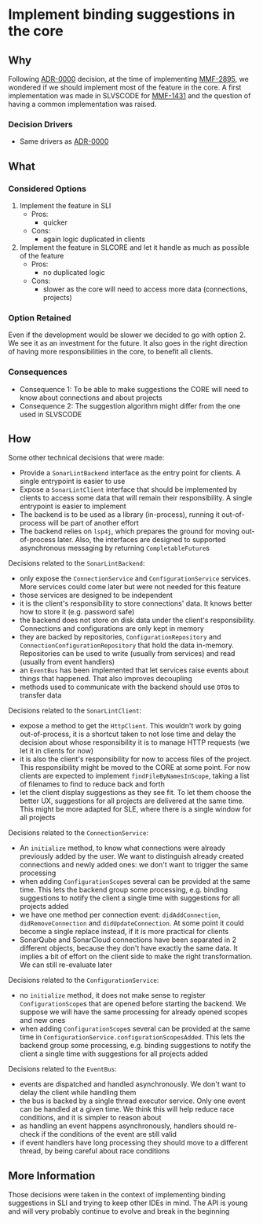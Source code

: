 # Implement binding suggestions in the core

## Why

Following [ADR-0000](0000-move-more-responsibilities-to-the-core.md) decision, at the time of
implementing [MMF-2895](https://sonarsource.atlassian.net/browse/MMF-2895), we wondered if we should implement most of
the feature in the core. A first implementation was made in SLVSCODE
for [MMF-1431](https://sonarsource.atlassian.net/browse/MMF-1431) and the question of having a common implementation was
raised.

### Decision Drivers

* Same drivers as [ADR-0000](0000-move-more-responsibilities-to-the-core.md)

## What

### Considered Options

1. Implement the feature in SLI
    * Pros:
        * quicker
    * Cons:
        * again logic duplicated in clients
2. Implement the feature in SLCORE and let it handle as much as possible of the feature
    * Pros:
        * no duplicated logic
    * Cons:
        * slower as the core will need to access more data (connections, projects)

### Option Retained

Even if the development would be slower we decided to go with option 2. We see it as an investment for the future. It
also
goes in the right direction of having more responsibilities in the core, to benefit all clients.

### Consequences

* Consequence 1: To be able to make suggestions the CORE will need to know about connections and about projects
* Consequence 2: The suggestion algorithm might differ from the one used in SLVSCODE

## How

Some other technical decisions that were made:

* Provide a `SonarLintBackend` interface as the entry point for clients. A single entrypoint is easier to use
* Expose a `SonarLintClient` interface that should be implemented by clients to access some data that will remain their
  responsibility. A single entrypoint is easier to implement
* The backend is to be used as a library (in-process), running it out-of-process will be part of another effort
* The backend relies on `lsp4j`, which prepares the ground for moving
  out-of-process later. Also, the interfaces are designed to supported asynchronous messaging by
  returning `CompletableFuture`s

Decisions related to the `SonarLintBackend`:

* only expose the `ConnectionService` and `ConfigurationService` services. More services could come later but were not
  needed for this feature
* those services are designed to be independent
* it is the client's responsibility to store connections' data. It knows better how to store it (e.g. password safe)
* the backend does not store on disk data under the client's responsibility. Connections and configurations are only
  kept in memory
* they are backed by repositories, `ConfigurationRepository` and `ConnectionConfigurationRepository` that hold the data
  in-memory. Repositories can be used to write (usually from services) and read (usually from event handlers)
* an `EventBus` has been implemented that let services raise events about things that happened. That also improves
  decoupling
* methods used to communicate with the backend should use `DTO`s to transfer data

Decisions related to the `SonarLintClient`:

* expose a method to get the `HttpClient`. This wouldn't work by going out-of-process, it is a shortcut taken to not
  lose time and delay the decision about whose responsibility it is to manage HTTP requests (we let it in clients for
  now)
* it is also the client's responsibility for now to access files of the project. This responsibility might be moved to
  the CORE at some point. For now clients are expected to implement `findFileByNamesInScope`, taking a list of filenames
  to find to reduce back and forth
* let the client display suggestions as they see fit. To let them choose the better UX, suggestions for all projects are
  delivered at the same time. This might be more adapted for SLE, where there is a single window for all projects

Decisions related to the `ConnectionService`:

* An `initialize` method, to know what connections were already previously added by the user. We want to distinguish
  already created connections and newly added ones: we don't want to trigger the same processing
* when adding `ConfigurationScope`s several can be provided at the same time. This lets the backend group some
  processing, e.g. binding suggestions to notify the client a single time with suggestions for all projects added
* we have one method per connection event: `didAddConnection`, `didRemoveConnection` and `didUpdateConnection`. At some
  point it could become a single replace instead, if it is more practical for clients
* SonarQube and SonarCloud connections have been separated in 2 different objects, because they don't have exactly the
  same data. It implies a bit of effort on the client side to make the right transformation. We can still re-evaluate
  later

Decisions related to the `ConfigurationService`:

* no `initialize` method, it does not make sense to register `ConfigurationScope`s that are opened before starting the
  backend. We suppose we will have the same processing for already opened scopes and new ones
* when adding `ConfigurationScope`s several can be provided at the same time
  in `ConfigurationService.configurationScopesAdded`. This lets the backend group some
  processing, e.g. binding suggestions to notify the client a single time with suggestions for all projects added

Decisions related to the `EventBus`:

* events are dispatched and handled asynchronously. We don't want to delay the client while handling them
* the bus is backed by a single thread executor service. Only one event can be handled at a given time. We think this
  will help reduce race conditions, and it is simpler to reason about
* as handling an event happens asynchronously, handlers should re-check if the conditions of the event are still valid
* if event handlers have long processing they should move to a different thread, by being careful about race conditions

## More Information

Those decisions were taken in the context of implementing binding suggestions in SLI and trying to keep other IDEs in
mind. The API is young and will very probably continue to evolve and break in the beginning
